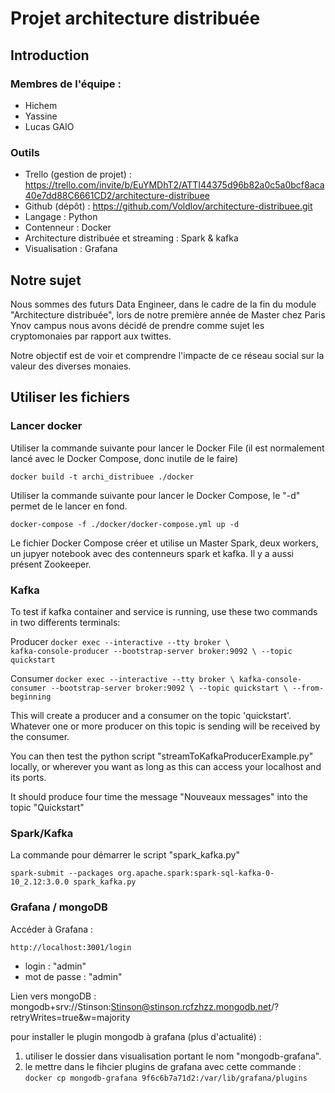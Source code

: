 # Projet architecture distribuée

## Introduction

### Membres de l'équipe :

- Hichem
- Yassine
- Lucas GAIO

### Outils

- Trello (gestion de projet) : https://trello.com/invite/b/EuYMDhT2/ATTI44375d96b82a0c5a0bcf8aca40e7dd88C6661CD2/architecture-distribuee 
- Github (dépôt) : https://github.com/Voldlov/architecture-distribuee.git 
- Langage : Python
- Contenneur : Docker
- Architecture distribuée et streaming : Spark & kafka
- Visualisation : Grafana

## Notre sujet

Nous sommes des futurs Data Engineer, dans le cadre de la fin du module "Architecture distribuée", lors de notre première année de Master chez Paris Ynov campus nous avons décidé de prendre comme sujet les cryptomonaies par rapport aux twittes. 

Notre objectif est de voir et comprendre l'impacte de ce réseau social sur la valeur des diverses monaies. 

## Utiliser les fichiers

### Lancer docker

Utiliser la commande suivante pour lancer le Docker File (il est normalement lancé avec le Docker Compose, donc inutile de le faire)

`docker build -t archi_distribuee ./docker `

Utiliser la commande suivante pour lancer le Docker Compose, le "-d" permet de le lancer en fond.

`docker-compose -f ./docker/docker-compose.yml up -d`

Le fichier Docker Compose créer et utilise un Master Spark, deux workers, un jupyer notebook avec des contenneurs spark et kafka. Il y a aussi présent Zookeeper. 

### Kafka

To test if kafka container and service is running, use these two commands in two differents terminals:

Producer
`docker exec --interactive --tty broker \                                                
kafka-console-producer --bootstrap-server broker:9092 \
--topic quickstart`

Consumer `docker exec --interactive --tty broker \
kafka-console-consumer --bootstrap-server broker:9092 \
--topic quickstart \
--from-beginning
`

This will create a producer and a consumer on the topic 'quickstart'. Whatever one or more producer on this topic is sending will be received by the consumer.

You can then test the python script "streamToKafkaProducerExample.py" locally, or wherever you want as long as this can access your localhost and its ports.

It should produce four time the message "Nouveaux messages" into the topic "Quickstart"

### Spark/Kafka

La commande pour démarrer le script "spark_kafka.py"

`spark-submit --packages org.apache.spark:spark-sql-kafka-0-10_2.12:3.0.0 spark_kafka.py`

### Grafana / mongoDB

Accéder à Grafana :

`http://localhost:3001/login`

- login : "admin"
- mot de passe : "admin"

Lien vers mongoDB : mongodb+srv://Stinson:Stinson@stinson.rcfzhzz.mongodb.net/?retryWrites=true&w=majority 

pour installer le plugin mongodb à grafana (plus d'actualité) :

1. utiliser le dossier dans visualisation portant le nom "mongodb-grafana".
2. le mettre dans le fihcier plugins de grafana avec cette commande : `docker cp mongodb-grafana 9f6c6b7a71d2:/var/lib/grafana/plugins`